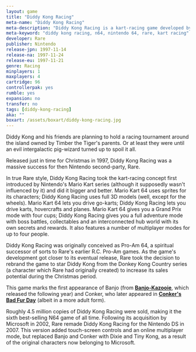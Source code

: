 ```yaml
---
layout: game
title: "Diddy Kong Racing"
meta-name: "Diddy Kong Racing"
meta-description: "Diddy Kong Racing is a kart-racing game developed by Rare for the N64. It was released in November 1997 and is the system's sixth best-selling game."
meta-keyword: "diddy kong racing, n64, nintendo 64, rare, kart racing"
developer: Rare
publisher: Nintendo
release-jpn: 1997-11-14
release-na: 1997-11-24
release-eu: 1997-11-21
genre: Racing
minplayers: 1
maxplayers: 4
cartridge: 96
controllerpak: yes
rumble: yes
expansion: no
transfer: no
tags: [diddy-kong-racing]
aka: ""
boxart: /assets/boxart/diddy-kong-racing.jpg
---
```

Diddy Kong and his friends are planning to hold a racing tournament around the island owned by Timber the Tiger's parents. Or at least they were until an evil intergalactic pig-wizard turned up to spoil it all.

Released just in time for Christmas in 1997, Diddy Kong Racing was a massive success for then Nintendo second-party, Rare.

In true Rare style, Diddy Kong Racing took the kart-racing concept first introduced by Nintendo's Mario Kart series (although it supposedly wasn't influenced by it) and did it bigger and better. Mario Kart 64 uses sprites for its characters; Diddy Kong Racing uses full 3D models (well, except for the wheels). Mario Kart 64 lets you drive go-karts; Diddy Kong Racing lets you drive karts, hovercrafts and planes. Mario Kart 64 gives you a Grand Prix mode with four cups; Diddy Kong Racing gives you a full adventure mode with boss battles, collectables and an interconnected hub world with its own secrets and rewards. It also features a number of multiplayer modes for up to four people.

Diddy Kong Racing was originally conceived as Pro-Am 64, a spiritual successor of sorts to Rare's earlier R.C. Pro-Am games. As the game's development got closer to its eventual release, Rare took the decision to rebrand the game to star Diddy Kong from the Donkey Kong Country series (a character which Rare had originally created) to increase its sales potential during the Christmas period.

This game marks the first appearance of Banjo (from [**Banjo-Kazooie**](/games/banjo-kazooie.html), which released the following year) and Conker, who later appeared in [**Conker's Bad Fur Day**](/games/conkers-bad-fur-day.html) (albeit in a more adult form).

Roughly 4.5 million copies of Diddy Kong Racing were sold, making it the sixth best-selling N64 game of all time. Following its acquisition by Microsoft in 2002, Rare remade Diddy Kong Racing for the Nintendo DS in 2007. This version added touch-screen controls and an online multiplayer mode, but replaced Banjo and Conker with Dixie and Tiny Kong, as a result of the original characters now belonging to Microsoft.

